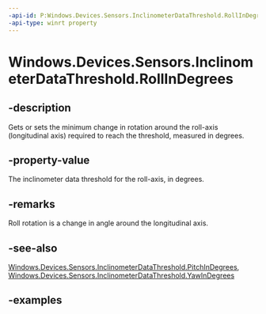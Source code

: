 ```yaml
---
-api-id: P:Windows.Devices.Sensors.InclinometerDataThreshold.RollInDegrees
-api-type: winrt property
---
```


<!-- Property syntax.
public float RollInDegrees { get;  set; }
-->

# Windows.Devices.Sensors.InclinometerDataThreshold.RollInDegrees

## -description

Gets or sets the minimum change in rotation around the roll-axis (longitudinal axis) required to reach the threshold, measured in degrees.

## -property-value

The inclinometer data threshold for the roll-axis, in degrees.

## -remarks

Roll rotation is a change in angle around the longitudinal axis.

## -see-also

[Windows.Devices.Sensors.InclinometerDataThreshold.PitchInDegrees](inclinometerdatathreshold_pitchindegrees.md), [Windows.Devices.Sensors.InclinometerDataThreshold.YawInDegrees](inclinometerdatathreshold_yawindegrees.md)

## -examples
